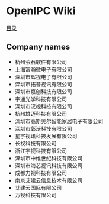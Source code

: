 # OpenIPC Wiki
[目录](../README.zh.md)

## Company names

- 杭州萤石软件有限公司
- 上海富瀚微电子有限公司
- 深圳市辉视电子有限公司
- 深圳市拓普视讯有限公司
- 深圳市嘉创科技有限公司
- 宇通光学科技有限公司
- 深圳市汉视科技有限公司
- 杭州雄迈科技有限公司
- 深圳市高斯贝尔智能家居电子有限公司
- 深圳市彰沃科技有限公司
- 星宇视讯科技发展有限公司
- 长视科技有限公司
- 浙江宇视科技有限公司
- 深圳市中维世纪科技有限公司
- 深圳市海芯视讯科技有限公司
- 成都力视科技有限公司
- 南京艾建云信息技术有限公司
- 艾建云国际有限公司
- 万视科技有限公司

